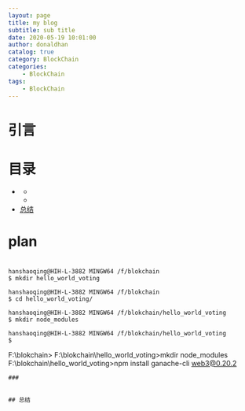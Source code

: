 ```yaml
---
layout: page
title: my blog
subtitle: sub title
date: 2020-05-19 10:01:00
author: donaldhan
catalog: true
category: BlockChain
categories:
    - BlockChain
tags:
    - BlockChain
---
```


# 引言


# 目录
* [](#)
    * [](#)
    * [](#)
* [总结](#总结)


# plan

###
```

hanshaoqing@HIH-L-3882 MINGW64 /f/blokchain
$ mkdir hello_world_voting

hanshaoqing@HIH-L-3882 MINGW64 /f/blokchain
$ cd hello_world_voting/

hanshaoqing@HIH-L-3882 MINGW64 /f/blokchain/hello_world_voting
$ mkdir node_modules

hanshaoqing@HIH-L-3882 MINGW64 /f/blokchain/hello_world_voting
$

```
F:\blokchain>
F:\blokchain\hello_world_voting>mkdir node_modules
F:\blokchain\hello_world_voting>npm install ganache-cli web3@0.20.2

```
###


## 总结
